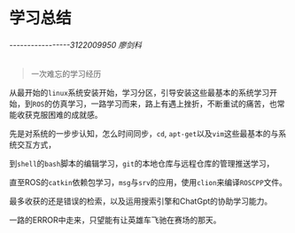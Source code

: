 # 	                              学习总结

######                                                                                                                                     -----------------3122009950 廖剑科

> 一次难忘的学习经历

从最开始的`linux`系统安装开始，学习分区，引导安装这些最基本的系统学习开始，到`ROS`的仿真学习，一路学习而来，路上有遇上挫折，不断重试的痛苦，也常能收获克服困难的成就感。



先是对系统的一步步认知，怎么时间同步，`cd`, `apt-get`以及`vim`这些最基本的与系统交互方式，

到`shell`的`bash`脚本的编辑学习，`git`的本地仓库与远程仓库的管理推送学习，

直至ROS的`catkin`依赖包学习，`msg`与`srv`的应用，使用`clion`来编译`ROSCPP`文件。



最多收获的还是错误的检索，以及运用搜索引擎和ChatGpt的协助学习能力。



一路的ERROR中走来，只望能有让英雄车飞驰在赛场的那天。

